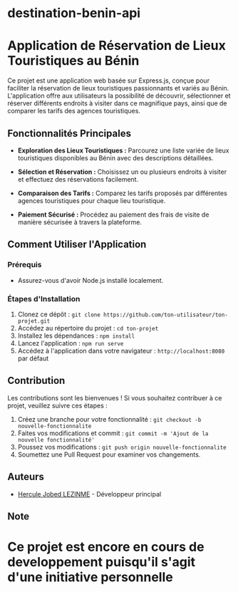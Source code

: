 # destination-benin-api

# Application de Réservation de Lieux Touristiques au Bénin

Ce projet est une application web basée sur Express.js, conçue pour faciliter la réservation de lieux touristiques passionnants et variés au Bénin. L'application offre aux utilisateurs la possibilité de découvrir, sélectionner et réserver différents endroits à visiter dans ce magnifique pays, ainsi que de comparer les tarifs des agences touristiques.

## Fonctionnalités Principales

- **Exploration des Lieux Touristiques :** Parcourez une liste variée de lieux touristiques disponibles au Bénin avec des descriptions détaillées.
  
- **Sélection et Réservation :** Choisissez un ou plusieurs endroits à visiter et effectuez des réservations facilement.

- **Comparaison des Tarifs :** Comparez les tarifs proposés par différentes agences touristiques pour chaque lieu touristique.

- **Paiement Sécurisé :** Procédez au paiement des frais de visite de manière sécurisée à travers la plateforme.

## Comment Utiliser l'Application

### Prérequis
- Assurez-vous d'avoir Node.js installé localement.

### Étapes d'Installation

1. Clonez ce dépôt : `git clone https://github.com/ton-utilisateur/ton-projet.git`
2. Accédez au répertoire du projet : `cd ton-projet`
3. Installez les dépendances : `npm install`
4. Lancez l'application : `npm run serve`
5. Accédez à l'application dans votre navigateur : `http://localhost:8080` par défaut

## Contribution

Les contributions sont les bienvenues ! Si vous souhaitez contribuer à ce projet, veuillez suivre ces étapes :

1. Créez une branche pour votre fonctionnalité : `git checkout -b nouvelle-fonctionnalite`
2. Faites vos modifications et commit : `git commit -m 'Ajout de la nouvelle fonctionnalité'`
3. Poussez vos modifications : `git push origin nouvelle-fonctionnalite`
4. Soumettez une Pull Request pour examiner vos changements.

## Auteurs

- [Hercule Jobed LEZINME](https://github.com/tonton-hercule) - Développeur principal

## Note
# Ce projet est encore en cours de developpement puisqu'il s'agit d'une initiative personnelle
